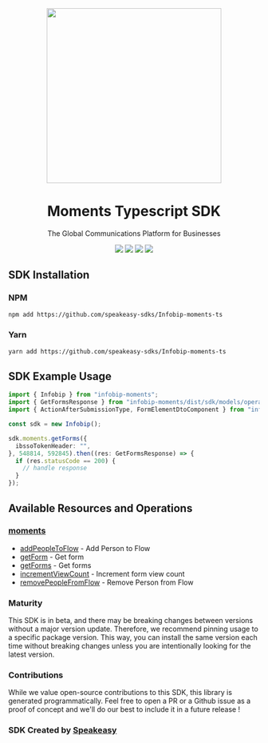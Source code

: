 <div align="center">
    <img src="https://user-images.githubusercontent.com/6267663/236253267-fdcfa9b0-0cb4-43cf-91d6-c3f4020cf038.svg" width="350px">
    <h1>Moments Typescript SDK</h1>
   <p>The Global Communications Platform for Businesses</p>
   <a href="https://www.infobip.com/docs/api/customer-engagement/moments"><img src="https://img.shields.io/static/v1?label=Docs&message=API Ref&color=fc6424&style=for-the-badge" /></a>
   <a href="https://github.com/speakeasy-sdks/Infobip-moments-ts/actions"><img src="https://img.shields.io/github/actions/workflow/status/speakeasy-sdks/Infobip-moments-ts/speakeasy_sdk_generation.yml?style=for-the-badge" /></a>
  <a href="https://opensource.org/licenses/MIT"><img src="https://img.shields.io/badge/License-MIT-blue.svg?style=for-the-badge" /></a>
  <a href="https://github.com/speakeasy-sdks/Infobip-moments-ts/releases"><img src="https://img.shields.io/github/v/release/speakeasy-sdks/Infobip-moments-ts?sort=semver&style=for-the-badge" /></a>
</div>


<!-- Start SDK Installation -->
## SDK Installation

### NPM

```bash
npm add https://github.com/speakeasy-sdks/Infobip-moments-ts
```

### Yarn

```bash
yarn add https://github.com/speakeasy-sdks/Infobip-moments-ts
```
<!-- End SDK Installation -->

## SDK Example Usage
<!-- Start SDK Example Usage -->
```typescript
import { Infobip } from "infobip-moments";
import { GetFormsResponse } from "infobip-moments/dist/sdk/models/operations";
import { ActionAfterSubmissionType, FormElementDtoComponent } from "infobip-moments/dist/sdk/models/shared";

const sdk = new Infobip();

sdk.moments.getForms({
  ibssoTokenHeader: "",
}, 548814, 592845).then((res: GetFormsResponse) => {
  if (res.statusCode == 200) {
    // handle response
  }
});
```
<!-- End SDK Example Usage -->

<!-- Start SDK Available Operations -->
## Available Resources and Operations


### [moments](docs/sdks/moments/README.md)

* [addPeopleToFlow](docs/sdks/moments/README.md#addpeopletoflow) - Add Person to Flow
* [getForm](docs/sdks/moments/README.md#getform) - Get form
* [getForms](docs/sdks/moments/README.md#getforms) - Get forms
* [incrementViewCount](docs/sdks/moments/README.md#incrementviewcount) - Increment form view count
* [removePeopleFromFlow](docs/sdks/moments/README.md#removepeoplefromflow) - Remove Person from Flow
<!-- End SDK Available Operations -->

### Maturity

This SDK is in beta, and there may be breaking changes between versions without a major version update. Therefore, we recommend pinning usage
to a specific package version. This way, you can install the same version each time without breaking changes unless you are intentionally
looking for the latest version.

### Contributions

While we value open-source contributions to this SDK, this library is generated programmatically.
Feel free to open a PR or a Github issue as a proof of concept and we'll do our best to include it in a future release !

### SDK Created by [Speakeasy](https://docs.speakeasyapi.dev/docs/using-speakeasy/client-sdks)


